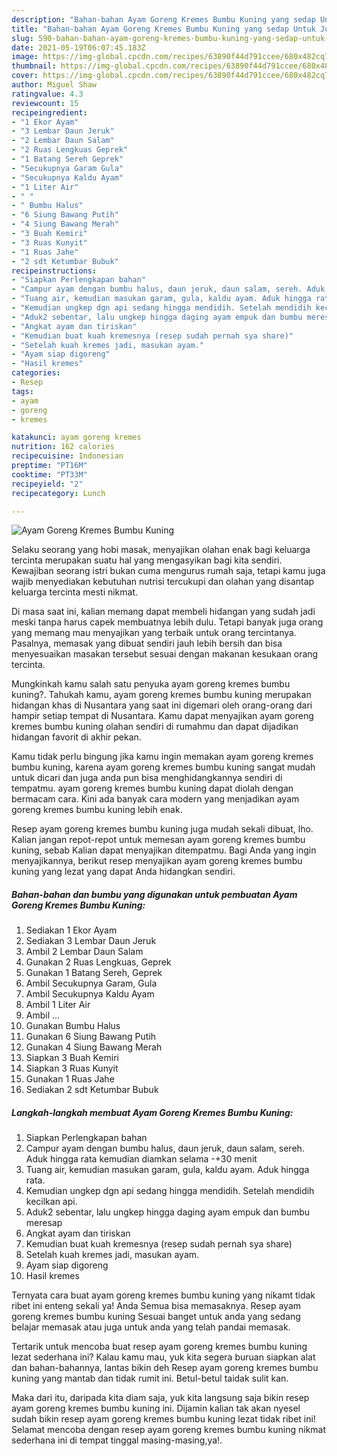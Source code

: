 ```yaml
---
description: "Bahan-bahan Ayam Goreng Kremes Bumbu Kuning yang sedap Untuk Jualan"
title: "Bahan-bahan Ayam Goreng Kremes Bumbu Kuning yang sedap Untuk Jualan"
slug: 590-bahan-bahan-ayam-goreng-kremes-bumbu-kuning-yang-sedap-untuk-jualan
date: 2021-05-19T06:07:45.183Z
image: https://img-global.cpcdn.com/recipes/63890f44d791ccee/680x482cq70/ayam-goreng-kremes-bumbu-kuning-foto-resep-utama.jpg
thumbnail: https://img-global.cpcdn.com/recipes/63890f44d791ccee/680x482cq70/ayam-goreng-kremes-bumbu-kuning-foto-resep-utama.jpg
cover: https://img-global.cpcdn.com/recipes/63890f44d791ccee/680x482cq70/ayam-goreng-kremes-bumbu-kuning-foto-resep-utama.jpg
author: Miguel Shaw
ratingvalue: 4.3
reviewcount: 15
recipeingredient:
- "1 Ekor Ayam"
- "3 Lembar Daun Jeruk"
- "2 Lembar Daun Salam"
- "2 Ruas Lengkuas Geprek"
- "1 Batang Sereh Geprek"
- "Secukupnya Garam Gula"
- "Secukupnya Kaldu Ayam"
- "1 Liter Air"
- " "
- " Bumbu Halus"
- "6 Siung Bawang Putih"
- "4 Siung Bawang Merah"
- "3 Buah Kemiri"
- "3 Ruas Kunyit"
- "1 Ruas Jahe"
- "2 sdt Ketumbar Bubuk"
recipeinstructions:
- "Siapkan Perlengkapan bahan"
- "Campur ayam dengan bumbu halus, daun jeruk, daun salam, sereh. Aduk hingga rata kemudian diamkan selama -+30 menit"
- "Tuang air, kemudian masukan garam, gula, kaldu ayam. Aduk hingga rata."
- "Kemudian ungkep dgn api sedang hingga mendidih. Setelah mendidih kecilkan api."
- "Aduk2 sebentar, lalu ungkep hingga daging ayam empuk dan bumbu meresap"
- "Angkat ayam dan tiriskan"
- "Kemudian buat kuah kremesnya (resep sudah pernah sya share)"
- "Setelah kuah kremes jadi, masukan ayam."
- "Ayam siap digoreng"
- "Hasil kremes"
categories:
- Resep
tags:
- ayam
- goreng
- kremes

katakunci: ayam goreng kremes 
nutrition: 162 calories
recipecuisine: Indonesian
preptime: "PT16M"
cooktime: "PT33M"
recipeyield: "2"
recipecategory: Lunch

---
```



![Ayam Goreng Kremes Bumbu Kuning](https://img-global.cpcdn.com/recipes/63890f44d791ccee/680x482cq70/ayam-goreng-kremes-bumbu-kuning-foto-resep-utama.jpg)

Selaku seorang yang hobi masak, menyajikan olahan enak bagi keluarga tercinta merupakan suatu hal yang mengasyikan bagi kita sendiri. Kewajiban seorang istri bukan cuma mengurus rumah saja, tetapi kamu juga wajib menyediakan kebutuhan nutrisi tercukupi dan olahan yang disantap keluarga tercinta mesti nikmat.

Di masa  saat ini, kalian memang dapat membeli hidangan yang sudah jadi meski tanpa harus capek membuatnya lebih dulu. Tetapi banyak juga orang yang memang mau menyajikan yang terbaik untuk orang tercintanya. Pasalnya, memasak yang dibuat sendiri jauh lebih bersih dan bisa menyesuaikan masakan tersebut sesuai dengan makanan kesukaan orang tercinta. 



Mungkinkah kamu salah satu penyuka ayam goreng kremes bumbu kuning?. Tahukah kamu, ayam goreng kremes bumbu kuning merupakan hidangan khas di Nusantara yang saat ini digemari oleh orang-orang dari hampir setiap tempat di Nusantara. Kamu dapat menyajikan ayam goreng kremes bumbu kuning olahan sendiri di rumahmu dan dapat dijadikan hidangan favorit di akhir pekan.

Kamu tidak perlu bingung jika kamu ingin memakan ayam goreng kremes bumbu kuning, karena ayam goreng kremes bumbu kuning sangat mudah untuk dicari dan juga anda pun bisa menghidangkannya sendiri di tempatmu. ayam goreng kremes bumbu kuning dapat diolah dengan bermacam cara. Kini ada banyak cara modern yang menjadikan ayam goreng kremes bumbu kuning lebih enak.

Resep ayam goreng kremes bumbu kuning juga mudah sekali dibuat, lho. Kalian jangan repot-repot untuk memesan ayam goreng kremes bumbu kuning, sebab Kalian dapat menyajikan ditempatmu. Bagi Anda yang ingin menyajikannya, berikut resep menyajikan ayam goreng kremes bumbu kuning yang lezat yang dapat Anda hidangkan sendiri.

<!--inarticleads1-->

##### Bahan-bahan dan bumbu yang digunakan untuk pembuatan Ayam Goreng Kremes Bumbu Kuning:

1. Sediakan 1 Ekor Ayam
1. Sediakan 3 Lembar Daun Jeruk
1. Ambil 2 Lembar Daun Salam
1. Gunakan 2 Ruas Lengkuas, Geprek
1. Gunakan 1 Batang Sereh, Geprek
1. Ambil Secukupnya Garam, Gula
1. Ambil Secukupnya Kaldu Ayam
1. Ambil 1 Liter Air
1. Ambil  ...
1. Gunakan  Bumbu Halus
1. Gunakan 6 Siung Bawang Putih
1. Gunakan 4 Siung Bawang Merah
1. Siapkan 3 Buah Kemiri
1. Siapkan 3 Ruas Kunyit
1. Gunakan 1 Ruas Jahe
1. Sediakan 2 sdt Ketumbar Bubuk




<!--inarticleads2-->

##### Langkah-langkah membuat Ayam Goreng Kremes Bumbu Kuning:

1. Siapkan Perlengkapan bahan
1. Campur ayam dengan bumbu halus, daun jeruk, daun salam, sereh. Aduk hingga rata kemudian diamkan selama -+30 menit
1. Tuang air, kemudian masukan garam, gula, kaldu ayam. Aduk hingga rata.
1. Kemudian ungkep dgn api sedang hingga mendidih. Setelah mendidih kecilkan api.
1. Aduk2 sebentar, lalu ungkep hingga daging ayam empuk dan bumbu meresap
1. Angkat ayam dan tiriskan
1. Kemudian buat kuah kremesnya (resep sudah pernah sya share)
1. Setelah kuah kremes jadi, masukan ayam.
1. Ayam siap digoreng
1. Hasil kremes




Ternyata cara buat ayam goreng kremes bumbu kuning yang nikamt tidak ribet ini enteng sekali ya! Anda Semua bisa memasaknya. Resep ayam goreng kremes bumbu kuning Sesuai banget untuk anda yang sedang belajar memasak atau juga untuk anda yang telah pandai memasak.

Tertarik untuk mencoba buat resep ayam goreng kremes bumbu kuning lezat sederhana ini? Kalau kamu mau, yuk kita segera buruan siapkan alat dan bahan-bahannya, lantas bikin deh Resep ayam goreng kremes bumbu kuning yang mantab dan tidak rumit ini. Betul-betul taidak sulit kan. 

Maka dari itu, daripada kita diam saja, yuk kita langsung saja bikin resep ayam goreng kremes bumbu kuning ini. Dijamin kalian tak akan nyesel sudah bikin resep ayam goreng kremes bumbu kuning lezat tidak ribet ini! Selamat mencoba dengan resep ayam goreng kremes bumbu kuning nikmat sederhana ini di tempat tinggal masing-masing,ya!.


